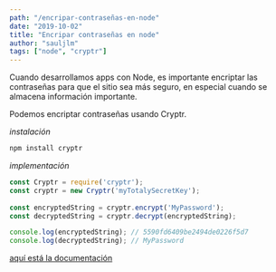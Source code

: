 ```yaml
---
path: "/encripar-contraseñas-en-node"
date: "2019-10-02"
title: "Encripar contraseñas en node"
author: "sauljlm"
tags: ["node", "cryptr"]
---
```


Cuando desarrollamos apps con Node, es importante encriptar las contraseñas para que el sitio sea más seguro, en especial cuando se almacena información importante.

Podemos encriptar contraseñas usando Cryptr.

_instalación_

```javascript
npm install cryptr
```

_implementación_

```javascript
const Cryptr = require('cryptr');
const cryptr = new Cryptr('myTotalySecretKey');
 
const encryptedString = cryptr.encrypt('MyPassword');
const decryptedString = cryptr.decrypt(encryptedString);

console.log(encryptedString); // 5590fd6409be2494de0226f5d7
console.log(decryptedString); // MyPassword
```
[aquí está la documentación](https://www.npmjs.com/package/cryptr)